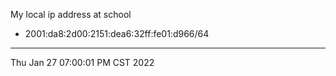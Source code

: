 My local ip address at school
* 2001:da8:2d00:2151:dea6:32ff:fe01:d966/64

---
Thu Jan 27 07:00:01 PM CST 2022
